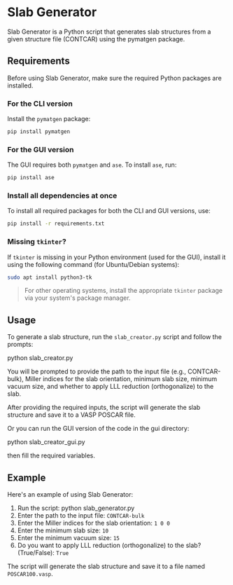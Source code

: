 # Slab Generator

Slab Generator is a Python script that generates slab structures from a given structure file (CONTCAR) using the pymatgen package.

## Requirements

Before using Slab Generator, make sure the required Python packages are installed.

### For the CLI version

Install the `pymatgen` package:

```bash
pip install pymatgen
```

### For the GUI version

The GUI requires both `pymatgen` and `ase`. To install `ase`, run:

```bash
pip install ase
```

### Install all dependencies at once

To install all required packages for both the CLI and GUI versions, use:

```bash
pip install -r requirements.txt
```

### Missing `tkinter`?

If `tkinter` is missing in your Python environment (used for the GUI), install it using the following command (for Ubuntu/Debian systems):

```bash
sudo apt install python3-tk
```

> For other operating systems, install the appropriate `tkinter` package via your system's package manager.


## Usage

To generate a slab structure, run the `slab_creator.py` script and follow the prompts:

python slab_creator.py

You will be prompted to provide the path to the input file (e.g., CONTCAR-bulk), Miller indices for the slab orientation, minimum slab size, minimum vacuum size, and whether to apply LLL reduction (orthogonalize) to the slab.

After providing the required inputs, the script will generate the slab structure and save it to a VASP POSCAR file.

Or you can run the GUI version of the code in the gui directory:

python slab_creator_gui.py

then fill the required variables.

## Example

Here's an example of using Slab Generator:

1. Run the script: python slab_generator.py
2. Enter the path to the input file: `CONTCAR-bulk`
3. Enter the Miller indices for the slab orientation: `1 0 0`
4. Enter the minimum slab size: `10`
5. Enter the minimum vacuum size: `15`
6. Do you want to apply LLL reduction (orthogonalize) to the slab? (True/False): `True`

The script will generate the slab structure and save it to a file named `POSCAR100.vasp`.

